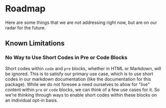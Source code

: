 # Roadmap

Here are some things that we are not addressing right now, but are on our radar for the future.

## Known Limitations

### No Way to Use Short Codes in Pre or Code Blocks

Short codes within `code` and `pre` blocks, whether in HTML or Markdown, will be ignored. This is to satisfy our primary use case, which is to use short codes in our markdown documentation (like the documentation for this package). While we do not foresee a need ourselves to allow for "live" content within `pre` or `code` blocks, we can think of a few use cases for it. So we're thinking through ways to enable short codes within these blocks on an individual opt-in basis.